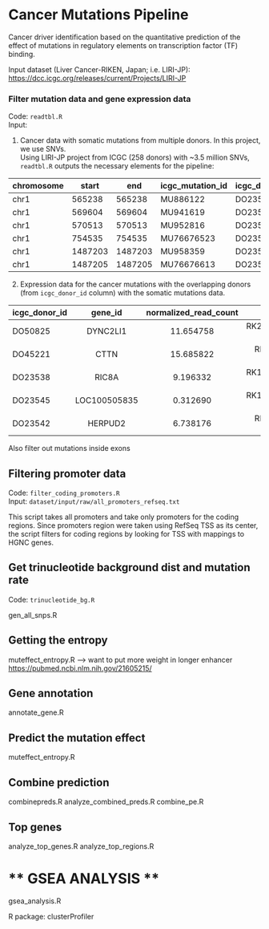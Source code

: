 # **Cancer Mutations Pipeline**

Cancer driver identification based on the quantitative prediction of the effect of mutations in regulatory elements on transcription factor (TF) binding.

Input dataset (Liver Cancer-RIKEN, Japan; i.e. LIRI-JP): https://dcc.icgc.org/releases/current/Projects/LIRI-JP

### Filter mutation data and gene expression data
Code: `readtbl.R` <br />
Input: <br />
  1. Cancer data with somatic mutations from multiple donors. In this project, we use SNVs. <br />
  Using LIRI-JP project from ICGC (258 donors) with ~3.5 million SNVs, `readtbl.R` outputs the necessary elements for the pipeline:


|  chromosome |  start |  end  |icgc_mutation_id | icgc_donor_id | ref | mut |
| --- | --- | --- | --- | --- | --- | --- | 
|       chr1  |565238  |565238 | MU886122        | DO23508       |T    | C   |  
|       chr1  |569604  |569604 | MU941619        | DO23508       |G    | A   |
|       chr1  |570513  |570513 | MU952816        | DO23508       |A    | G   |
|       chr1  |754535  |754535 | MU76676523      | DO23508       |G    | A   |
|       chr1  |1487203 |1487203| MU958359        | DO23508       |C    | A   |
|       chr1  |1487205 |1487205| MU76676613      | DO23508       |T    | C   |

  2. Expression data for the cancer mutations with the overlapping donors (from `icgc_donor_id` column) with the somatic mutations data.  


 icgc_donor_id|    gene_id | normalized_read_count  |         analysis_id|
  ----------  |:----------:|:----------------------:| ------------------:|  
      DO50825 |   DYNC2LI1 |               11.654758| RK270_Cancer-rnaseq|
      DO45221 |       CTTN |               15.685822|  RK100_Liver-rnaseq|
      DO23538 |       RIC8A|                9.196332| RK131_Cancer-rnaseq|
      DO23545 |LOC100505835|                0.312690| RK151_Cancer-rnaseq|
      DO23542 |     HERPUD2|                6.738176|  RK143_Liver-rnaseq|

Also filter out mutations inside exons

## Filtering promoter data
Code: `filter_coding_promoters.R`<br />
Input: `dataset/input/raw/all_promoters_refseq.txt`

This script takes all promoters and take only promoters for the coding regions. Since promoters region were taken using RefSeq TSS as its center, the script filters for coding regions by looking for TSS with mappings to HGNC genes.

## Get trinucleotide background dist and mutation rate
Code: `trinucleotide_bg.R` <br />


gen_all_snps.R

## Getting the entropy
muteffect_entropy.R
--> want to put more weight in longer enhancer
https://pubmed.ncbi.nlm.nih.gov/21605215/

## Gene annotation
annotate_gene.R

## Predict the mutation effect
muteffect_entropy.R


## Combine prediction
combinepreds.R
analyze_combined_preds.R
combine_pe.R

## Top genes
analyze_top_genes.R
analyze_top_regions.R


# ** GSEA ANALYSIS **
gsea_analysis.R

R package: clusterProfiler
